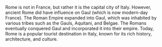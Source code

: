 Rome is not in France, but rather it is the capital city of Italy. However, ancient Rome did have influence on Gaul (which is now modern-day France). The Roman Empire expanded into Gaul, which was inhabited by various tribes such as the Gauls, Aquitani, and Belgae. The Romans eventually conquered Gaul and incorporated it into their empire. Today, Rome is a popular tourist destination in Italy, known for its rich history, architecture, and culture.
```